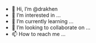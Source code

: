 - 👋 Hi, I’m @drakhen
- 👀 I’m interested in ...
- 🌱 I’m currently learning ...
- 💞️ I’m looking to collaborate on ...
- 📫 How to reach me ...

<!---
drakhen/drakhen is a ✨ special ✨ repository because its `README.md` (this file) appears on your GitHub profile.
You can click the Preview link to take a look at your changes.
--->

